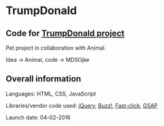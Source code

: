 # TrumpDonald

## Code for [TrumpDonald project](http://trumpdonald.org)

Pet project in collaboration with Animal.

Idea -> Animal, code -> MDSOjke

Overall information
-----
Languages: HTML, CSS, JavaScript

Libraries/vendor code used: [jQuery](https://jquery.com/), [Buzz!](http://buzz.jaysalvat.com/), [Fast-click](https://ftlabs.github.io/fastclick/), [GSAP](http://greensock.com/gsap)

Launch date: 04-02-2016

